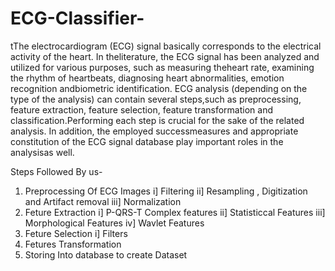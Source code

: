 # ECG-Classifier-


tThe electrocardiogram (ECG) signal basically corresponds to the electrical activity of the heart.
In theliterature, the ECG signal has been analyzed and utilized for various purposes, such as measuring theheart rate,
examining the rhythm of heartbeats, diagnosing heart abnormalities, emotion recognition andbiometric identification. 
ECG analysis (depending on the type of the analysis) can contain several steps,such as preprocessing, feature extraction, 
feature selection, feature transformation and classification.Performing each step is crucial for the sake of the related analysis.
In addition, the employed successmeasures and appropriate constitution of the ECG signal database play important roles in the 
analysisas well.

Steps Followed By us-

1. Preprocessing Of ECG Images
   i]    Filtering
   ii]   Resampling , Digitization and Artifact removal
   iii]  Normalization
2. Feture Extraction
   i] P-QRS-T Complex features
   ii] Statisticcal Features
   iii] Morphological Features
   iv]  Wavlet Features
3. Feture Selection
   i] Filters
4. Fetures Transformation
5. Storing Into database to create Dataset

   
